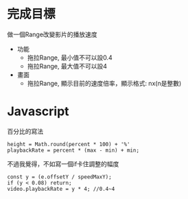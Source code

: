 # 完成目標

做一個Range改變影片的播放速度

- 功能
  - 拖拉Range, 最小值不可以設0.4
  - 拖拉Range, 最大值不可以設4
- 畫面
  - 拖拉Range, 顯示目前的速度倍率，顯示格式: nx(n是整數)

# Javascript

百分比的寫法

```javascript=
height = Math.round(percent * 100) + '%'
playbackRate = percent * (max - min) + min;
```

不過我覺得，不如寫一個if卡住調整的幅度
```javascript=
const y = (e.offsetY / speedMaxY);
if (y < 0.08) return;
video.playbackRate = y * 4; //0.4~4
```

